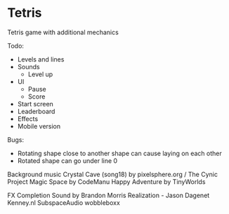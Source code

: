 # Tetris

Tetris game with additional mechanics

Todo:
- Levels and lines
- Sounds
    - Level up
- UI
    - Pause
    - Score
- Start screen
- Leaderboard
- Effects
- Mobile version


Bugs:
- Rotating shape close to another shape can cause laying on each other
- Rotated shape can go under line 0 


Background music
Crystal Cave (song18) by pixelsphere.org / The Cynic Project
Magic Space by CodeManu
Happy Adventure by TinyWorlds

FX
Completion Sound by Brandon Morris
Realization - Jason Dagenet
Kenney.nl
SubspaceAudio
wobbleboxx